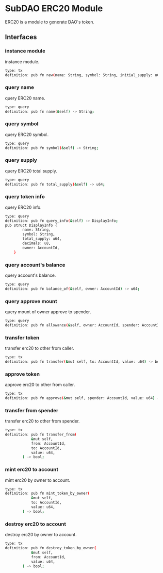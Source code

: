 # SubDAO ERC20 Module

ERC20 is a module to generate DAO's token.

## Interfaces

### instance module
instance module.
```bash
type: tx
definition: pub fn new(name: String, symbol: String, initial_supply: u64, decimals: u8, controller: AccountId) -> Self;
```

### query name
query ERC20 name.
```bash
type: query
definition: pub fn name(&self) -> String;
```


### query symbol
query ERC20 symbol.
```bash
type: query
definition: pub fn symbol(&self) -> String;
```

### query supply
query ERC20 total supply.
```bash
type: query
definition: pub fn total_supply(&self) -> u64;
```

### query token info
query ERC20 info.
```bash
type: query
definition: pub fn query_info(&self) -> DisplayInfo;
pub struct DisplayInfo {
        name: String,
        symbol: String,
        total_supply: u64,
        decimals: u8,
        owner: AccountId,
    }
```

### query account's balance
query account's balance.
```bash
type: query
definition: pub fn balance_of(&self, owner: AccountId) -> u64;
```

### query approve mount
query mount of owner approve to spender.
```bash
type: query
definition: pub fn allowance(&self, owner: AccountId, spender: AccountId) -> u64;
```

### transfer token
transfer erc20 to other from caller.
```bash
type: tx
definition: pub fn transfer(&mut self, to: AccountId, value: u64) -> bool;
```

### approve token
approve erc20 to other from caller.
```bash
type: tx
definition: pub fn approve(&mut self, spender: AccountId, value: u64) -> bool;
```

### transfer from spender
transfer erc20 to other from spender.
```bash
type: tx
definition: pub fn transfer_from(
            &mut self,
            from: AccountId,
            to: AccountId,
            value: u64,
        ) -> bool;
```

### mint erc20 to account
mint erc20 by owner to account.
```bash
type: tx
definition: pub fn mint_token_by_owner(
            &mut self,
            to: AccountId,
            value: u64,
        ) -> bool;
```

### destroy erc20 to account
destroy erc20 by owner to account.
```bash
type: tx
definition: pub fn destroy_token_by_owner(
            &mut self,
            from: AccountId,
            value: u64,
        ) -> bool;
```


